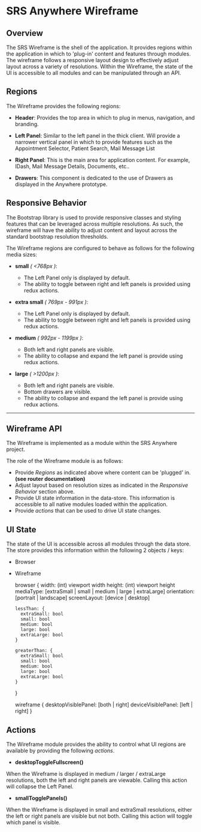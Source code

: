 # SRS Anywhere Wireframe

## Overview
 The SRS Wireframe is the shell of the application. It provides regions within the application in which to 'plug-in' content and features through modules.
 The wireframe follows a responsive layout design to effectively adjust layout across a variety of resolutions.
 Within the Wireframe, the state of the UI is accessible to all modules and can be manipulated through an API.


## Regions
The Wireframe provides the following regions:

 * **Header**:
 Provides the top area in which to plug in menus, navigation, and branding.

 * **Left Panel**:
 Similar to the left panel in the thick client.  Will provide a narrower vertical
 panel in which to provide features such as the Appointment Selector, Patient Search, Mail Message List

 * **Right Panel**:
 This is the main area for application content.  For example, IDash, Mail Message Details,
 Documents, etc..

 * **Drawers**:
 This component is dedicated to the use of Drawers as displayed in the Anywhere prototype.

## Responsive Behavior
 The Bootstrap library is used to provide responsive classes and styling features that
 can be leveraged across multiple resolutions.  As such, the wireframe will have the ability to
 adjust content and layout across the standard bootstrap resolution thresholds.

The Wireframe regions are configured to behave as follows for the following media sizes:
* **small** *( <768px )*:
  * The Left Panel only is displayed by default.
  * The ability to toggle between right and left panels is provided using redux actions.

* **extra small** *( 769px - 991px )*:
  * The Left Panel only is displayed by default.
  * The ability to toggle between right and left panels is provided using redux actions.

* **medium** *( 992px - 1199px )*:
  * Both left and right panels are visible.
  * The ability to collapse and expand the left panel is provide using redux actions.

* **large** *( >1200px )*:
  * Both left and right panels are visible.
  * Bottom drawers are visible.
  * The ability to collapse and expand the left panel is provide using redux actions.

---

## Wireframe API
The Wireframe is implemented as a module within the SRS Anywhere project.

The role of the Wireframe module is as follows:
* Provide *Regions* as indicated above where content can be 'plugged' in.
**(see router documentation)**
* Adjust layout based on resolution sizes as indicated in the *Responsive Behavior* section above.
* Provide UI state information in the data-store. This information is accessible to all native modules loaded within the application.
* Provide *actions* that can be used to drive UI state changes.

## UI State
The state of the UI is accessible across all modules through the data store.
The store provides this information within the following 2 objects / keys:

* Browser
* Wireframe


    browser
    {
      width: (int) viewport width
      height: (int) viewport height
      mediaType: [extraSmall | small | medium | large | extraLarge]
      orientation: [portrait | landscape]
      screenLayout: [device | desktop]

      lessThan: {
        extraSmall: bool
        small: bool
        medium: bool
        large: bool
        extraLarge: bool
      }

      greaterThan: {
        extraSmall: bool
        small: bool
        medium: bool
        large: bool
        extraLarge: bool
      }
    }

    wireframe
    {
      desktopVisiblePanel: [both | right]
      deviceVisiblePanel: [left | right]
    }

## Actions

The Wireframe module provides the ability to control what UI regions are available by providing the following *actions*.

 * **desktopToggleFullscreen()**

  When the Wireframe is displayed in medium / larger / extraLarge resolutions, both the left and right panels are viewable.
  Calling this action will collapse the Left Panel.

 * **smallTogglePanels()**

  When the Wireframe is displayed in small and extraSmall resolutions, either the left or right panels
  are visible but not both.  Calling this action will toggle which panel is visible.
